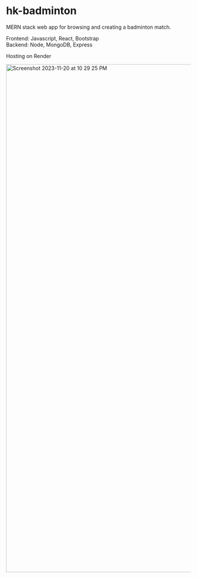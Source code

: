 # hk-badminton
MERN stack web app for browsing and creating a badminton match.

Frontend: Javascript, React, Bootstrap </br>
Backend: Node, MongoDB, Express

Hosting on Render


<img width="1385" alt="Screenshot 2023-11-20 at 10 29 25 PM" src="https://github.com/Henkkk/hk-badminton-client/assets/88356994/ef8491db-3b28-414d-8101-9384e8b4071e">
